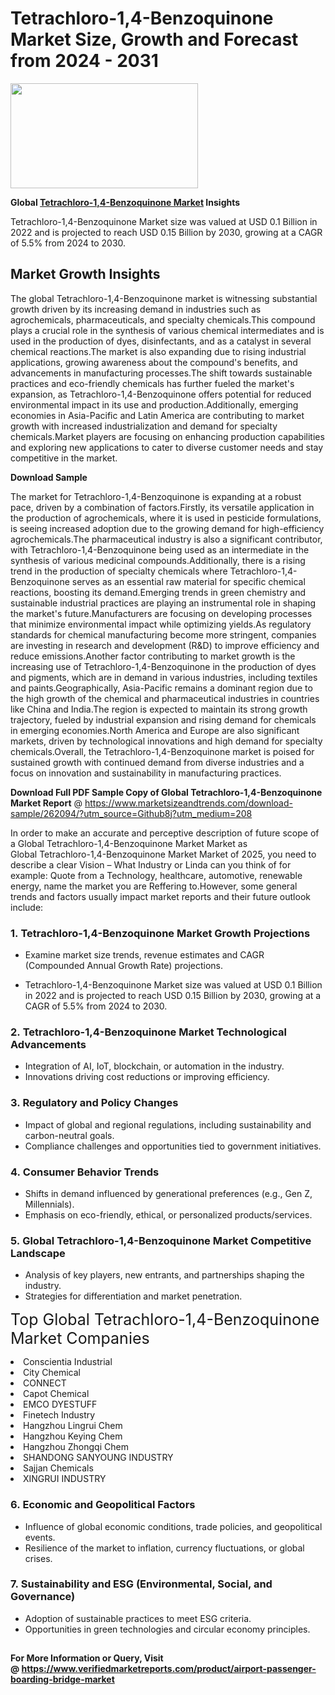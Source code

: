 <H1>Tetrachloro-1,4-Benzoquinone Market Size, Growth and Forecast from 2024 - 2031</H1><img class="aligncenter size-medium wp-image-584254" src="https://thirdeyenews.in/wp-content/uploads/2024/09/Global-Market-Research-300x168.jpeg" alt="" width="300" height="168" /><p><strong>Global&nbsp;<a href="https://www.marketsizeandtrends.com/download-sample/262094/?utm_source=Github8j?utm_medium=208">Tetrachloro-1,4-Benzoquinone Market</a> Insights</strong></p><p>Tetrachloro-1,4-Benzoquinone Market size was valued at USD 0.1 Billion in 2022 and is projected to reach USD 0.15 Billion by 2030, growing at a CAGR of 5.5% from 2024 to 2030.</p><p><h2>Market Growth Insights</h2> <p>The global Tetrachloro-1,4-Benzoquinone market is witnessing substantial growth driven by its increasing demand in industries such as agrochemicals, pharmaceuticals, and specialty chemicals.This compound plays a crucial role in the synthesis of various chemical intermediates and is used in the production of dyes, disinfectants, and as a catalyst in several chemical reactions.The market is also expanding due to rising industrial applications, growing awareness about the compound's benefits, and advancements in manufacturing processes.The shift towards sustainable practices and eco-friendly chemicals has further fueled the market's expansion, as Tetrachloro-1,4-Benzoquinone offers potential for reduced environmental impact in its use and production.Additionally, emerging economies in Asia-Pacific and Latin America are contributing to market growth with increased industrialization and demand for specialty chemicals.Market players are focusing on enhancing production capabilities and exploring new applications to cater to diverse customer needs and stay competitive in the market.</p> <p><strong>Download Sample</strong></p> <p>The market for Tetrachloro-1,4-Benzoquinone is expanding at a robust pace, driven by a combination of factors.Firstly, its versatile application in the production of agrochemicals, where it is used in pesticide formulations, is seeing increased adoption due to the growing demand for high-efficiency agrochemicals.The pharmaceutical industry is also a significant contributor, with Tetrachloro-1,4-Benzoquinone being used as an intermediate in the synthesis of various medicinal compounds.Additionally, there is a rising trend in the production of specialty chemicals where Tetrachloro-1,4-Benzoquinone serves as an essential raw material for specific chemical reactions, boosting its demand.Emerging trends in green chemistry and sustainable industrial practices are playing an instrumental role in shaping the market's future.Manufacturers are focusing on developing processes that minimize environmental impact while optimizing yields.As regulatory standards for chemical manufacturing become more stringent, companies are investing in research and development (R&D) to improve efficiency and reduce emissions.Another factor contributing to market growth is the increasing use of Tetrachloro-1,4-Benzoquinone in the production of dyes and pigments, which are in demand in various industries, including textiles and paints.Geographically, Asia-Pacific remains a dominant region due to the high growth of the chemical and pharmaceutical industries in countries like China and India.The region is expected to maintain its strong growth trajectory, fueled by industrial expansion and rising demand for chemicals in emerging economies.North America and Europe are also significant markets, driven by technological innovations and high demand for specialty chemicals.Overall, the Tetrachloro-1,4-Benzoquinone market is poised for sustained growth with continued demand from diverse industries and a focus on innovation and sustainability in manufacturing practices.</p> <p><span class=""><strong>Download Full PDF Sample Copy of Global Tetrachloro-1,4-Benzoquinone Market Report</strong> @ <a href="https://www.marketsizeandtrends.com/download-sample/262094/?utm_source=Github8j?utm_medium=208" target="_blank">https://www.marketsizeandtrends.com/download-sample/262094/?utm_source=Github8j?utm_medium=208</a></span></p><p>In order to make an accurate and perceptive description of future scope of a Global&nbsp;Tetrachloro-1,4-Benzoquinone Market Market as Global&nbsp;Tetrachloro-1,4-Benzoquinone Market Market of 2025, you need to describe a clear Vision &ndash; What Industry or Linda can you think of for example: Quote from a Technology, healthcare, automotive, renewable energy, name the market you are Reffering to.However, some general trends and factors usually impact market reports and their future outlook include:</p><h3>1.&nbsp;<strong>Tetrachloro-1,4-Benzoquinone Market Growth Projections</strong></h3><ul><li>Examine market size trends, revenue estimates and CAGR (Compounded Annual Growth Rate) projections.</li><li><p>Tetrachloro-1,4-Benzoquinone Market size was valued at USD 0.1 Billion in 2022 and is projected to reach USD 0.15 Billion by 2030, growing at a CAGR of 5.5% from 2024 to 2030.</p></li></ul><h3>2.&nbsp;<strong>Tetrachloro-1,4-Benzoquinone Market Technological Advancements</strong></h3><ul><li>Integration of AI, IoT, blockchain, or automation in the industry.</li><li>Innovations driving cost reductions or improving efficiency.</li></ul><h3>3.&nbsp;<strong>Regulatory and Policy Changes</strong></h3><ul><li>Impact of global and regional regulations, including sustainability and carbon-neutral goals.</li><li>Compliance challenges and opportunities tied to government initiatives.</li></ul><h3>4.&nbsp;<strong>Consumer Behavior Trends</strong></h3><ul><li>Shifts in demand influenced by generational preferences (e.g., Gen Z, Millennials).</li><li>Emphasis on eco-friendly, ethical, or personalized products/services.</li></ul><h3>5.&nbsp;<strong>Global Tetrachloro-1,4-Benzoquinone Market Competitive Landscape</strong></h3><ul><li>Analysis of key players, new entrants, and partnerships shaping the industry.</li><li>Strategies for differentiation and market penetration.</li></ul><p data-pm-slice="1 1 []"><span style="color: inherit; font-family: inherit; font-size: 25px;">Top Global Tetrachloro-1,4-Benzoquinone Market Companies</span></p><div class="" data-test-id=""><p><li>Conscientia Industrial</li><li> City Chemical</li><li> CONNECT</li><li> Capot Chemical</li><li> EMCO DYESTUFF</li><li> Finetech Industry</li><li> Hangzhou Lingrui Chem</li><li> Hangzhou Keying Chem</li><li> Hangzhou Zhongqi Chem</li><li> SHANDONG SANYOUNG INDUSTRY</li><li> Sajjan Chemicals</li><li> XINGRUI INDUSTRY</li></p></div><h3>6.&nbsp;<strong>Economic and Geopolitical Factors</strong></h3><ul><li>Influence of global economic conditions, trade policies, and geopolitical events.</li><li>Resilience of the market to inflation, currency fluctuations, or global crises.</li></ul><h3>7.&nbsp;<strong>Sustainability and ESG (Environmental, Social, and Governance)</strong></h3><ul><li>Adoption of sustainable practices to meet ESG criteria.</li><li>Opportunities in green technologies and circular economy principles.</li></ul><h2><strong style="font-size: 14px;">For More Information or Query, Visit @&nbsp;</strong><a style="background-color: #ffffff; font-size: 14px;" href="https://www.marketsizeandtrends.com/report/tetrachloro-1-4-benzoquinone-market/" target="_blank">https://www.verifiedmarketreports.com/product/airport-passenger-boarding-bridge-market</a></h2>